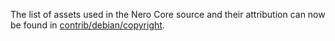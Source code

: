 The list of assets used in the Nero Core source and their attribution can now be found in [contrib/debian/copyright](../contrib/debian/copyright).
